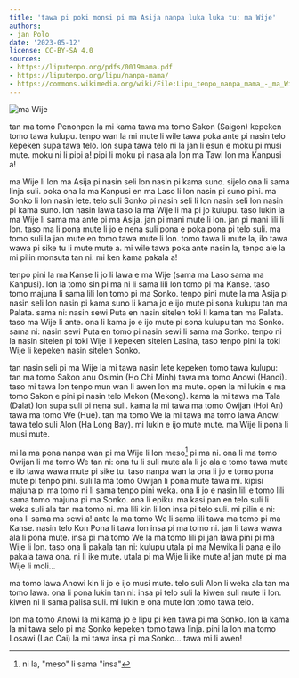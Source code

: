 ```yaml
---
title: 'tawa pi poki monsi pi ma Asija nanpa luka luka tu: ma Wije'
authors:
- jan Polo
date: '2023-05-12'
license: CC-BY-SA 4.0
sources:
- https://liputenpo.org/pdfs/0019mama.pdf
- https://liputenpo.org/lipu/nanpa-mama/
- https://commons.wikimedia.org/wiki/File:Lipu_tenpo_nanpa_mama_-_ma_Wije.png
---
```


![ma Wije](https://upload.wikimedia.org/wikipedia/commons/7/75/Lipu_tenpo_nanpa_mama_-_ma_Wije.png)

tan ma tomo Penonpen la mi kama tawa ma tomo Sakon (Saigon) kepeken tomo tawa kulupu. tenpo wan la mi mute li wile tawa poka ante pi nasin telo kepeken supa tawa telo. lon supa tawa telo ni la jan li esun e moku pi musi mute. moku ni li pipi a! pipi li moku pi nasa ala lon ma Tawi lon ma Kanpusi a!

ma Wije li lon ma Asija pi nasin seli lon nasin pi kama suno. sijelo ona li sama linja suli. poka ona la ma Kanpusi en ma Laso li lon nasin pi suno pini. ma Sonko li lon nasin lete. telo suli Sonko pi nasin seli li lon nasin seli lon nasin pi kama suno. lon nasin lawa taso la ma Wije li ma pi jo kulupu. taso lukin la ma Wije li sama ma ante pi ma Asija. jan pi mani mute li lon. jan pi mani lili li lon. taso ma li pona mute li jo e nena suli pona e poka pona pi telo suli. ma tomo suli la jan mute en tomo tawa mute li lon. tomo tawa li mute la, ilo tawa wawa pi sike tu li mute mute a. mi wile tawa poka ante nasin la, tenpo ale la mi pilin monsuta tan ni: mi ken kama pakala a!

tenpo pini la ma Kanse li jo li lawa e ma Wije (sama ma Laso sama ma Kanpusi). lon la tomo sin pi ma ni li sama lili lon tomo pi ma Kanse. taso tomo majuna li sama lili lon tomo pi ma Sonko. tenpo pini mute la ma Asija pi nasin seli lon nasin pi kama suno li kama jo e ijo mute pi sona kulupu tan ma Palata. sama ni: nasin sewi Puta en nasin sitelen toki li kama tan ma Palata. taso ma Wije li ante. ona li kama jo e ijo mute pi sona kulupu tan ma Sonko. sama ni: nasin sewi Puta en tomo pi nasin sewi li sama ma Sonko. tenpo ni la nasin sitelen pi toki Wije li kepeken sitelen Lasina, taso tenpo pini la toki Wije li kepeken nasin sitelen Sonko.

tan nasin seli pi ma Wije la mi tawa nasin lete kepeken tomo tawa kulupu: tan ma tomo Sakon anu Osimin (Ho Chi Minh) tawa ma tomo Anowi (Hanoi). taso mi tawa lon tenpo mun wan li awen lon ma mute. open la mi lukin e ma tomo Sakon e pini pi nasin telo Mekon (Mekong). kama la mi tawa ma Tala (Dalat) lon supa suli pi nena suli. kama la mi tawa ma tomo Owijan (Hoi An) tawa ma tomo We (Hue). tan ma tomo We la mi tawa ma tomo lawa Anowi tawa telo suli Alon (Ha Long Bay). mi lukin e ijo mute mute. ma Wije li pona li musi mute.

mi la ma pona nanpa wan pi ma Wije li lon meso[^1] pi ma ni. ona li ma tomo Owijan li ma tomo We tan ni: ona tu li suli mute ala li jo ala e tomo tawa mute e ilo tawa wawa mute pi sike tu. taso nanpa wan la ona li jo e tomo pona mute pi tenpo pini. suli la ma tomo Owijan li pona mute tawa mi. kipisi majuna pi ma tomo ni li sama tenpo pini weka. ona li jo e nasin lili e tomo lili sama tomo majuna pi ma Sonko. ona li epiku. ma kasi pan en telo suli li weka suli ala tan ma tomo ni. ma lili kin li lon insa pi telo suli. mi pilin e ni: ona li sama ma sewi a! ante la ma tomo We li sama lili tawa ma tomo pi ma Kanse. nasin telo Kon Pona li tawa lon insa pi ma tomo ni. jan li tawa wawa ala li pona mute. insa pi ma tomo We la ma tomo lili pi jan lawa pini pi ma Wije li lon. taso ona li pakala tan ni: kulupu utala pi ma Mewika li pana e ilo pakala tawa ona. ni li ike mute. utala pi ma Wije li ike mute a! jan mute pi ma Wije li moli…

[^1]: ni la, "meso" li sama "insa"

ma tomo lawa Anowi kin li jo e ijo musi mute. telo suli Alon li weka ala tan ma tomo lawa. ona li pona lukin tan ni: insa pi telo suli la kiwen suli mute li lon. kiwen ni li sama palisa suli. mi lukin e ona mute lon tomo tawa telo.

lon ma tomo Anowi la mi kama jo e lipu pi ken tawa pi ma Sonko. lon la kama la mi tawa selo pi ma Sonko kepeken tomo tawa linja. pini la lon ma tomo Losawi (Lao Cai) la mi tawa insa pi ma Sonko… tawa mi li awen!